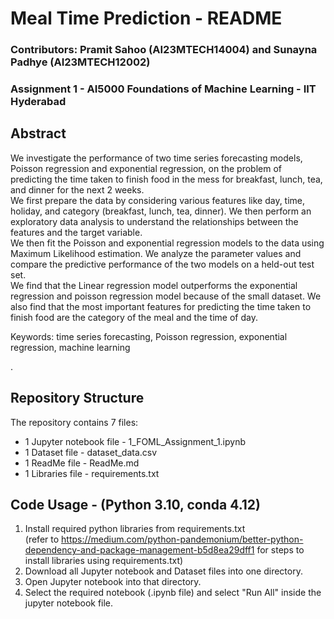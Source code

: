 # Meal Time Prediction - README
### Contributors: Pramit Sahoo (AI23MTECH14004) and Sunayna Padhye (AI23MTECH12002)
### Assignment 1 - AI5000 Foundations of Machine Learning - IIT Hyderabad

## Abstract
We investigate the performance of two time series forecasting models, Poisson regression and exponential regression, on the problem of predicting the time taken to finish food in the mess for breakfast, lunch, tea, and dinner for the next 2 weeks.<br>
We first prepare the data by considering various features like day, time, holiday, and category (breakfast, lunch, tea, dinner). We then perform an exploratory data analysis to understand the relationships between the features and the target variable.<br>
We then fit the Poisson and exponential regression models to the data using Maximum Likelihood estimation. We analyze the parameter values and compare the predictive performance of the two models on a held-out test set.<br>
We find that the Linear regression model outperforms the exponential regression and poisson regression model because of the small dataset. We also find that the most important features for predicting the time taken to finish food are the category of the meal and the time of day.<br>


Keywords: time series forecasting, Poisson regression, exponential regression, machine learning

.

## Repository Structure
The repository contains 7 files:
* 1 Jupyter notebook file - 1_FOML_Assignment_1.ipynb
* 1 Dataset file - dataset_data.csv
* 1 ReadMe file - ReadMe.md
* 1 Libraries file - requirements.txt

## Code Usage - (Python 3.10, conda 4.12)
1. Install required python libraries from requirements.txt <br>
(refer to https://medium.com/python-pandemonium/better-python-dependency-and-package-management-b5d8ea29dff1 for steps to install libraries using requirements.txt)
2. Download all Jupyter notebook and Dataset files into one directory.
3. Open Jupyter notebook into that directory.
4. Select the required notebook (.ipynb file) and select "Run All" inside the jupyter notebook file.
